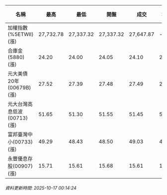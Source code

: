 | 名稱 | 最高 | 最低 | 開盤 | 成交 | 均價 | 成交金額(億) | 昨收 | 漲跌幅 | 漲跌 | 總量 | 昨量 | 振幅 |
| -------- | -------- | -------- | -------- |-------- | -------- | -------- |-------- |-------- |-------- | -------- | -------- |-------- |
|加權指數(%5ETWII) (漲)|27,732.78|27,337.32|27,337.32|27,647.87|-|5,473.50|27,275.71|1.36%|372.16|8,955,868|0|1.45%|
|合庫金(5880) (漲)|24.20|24.00|24.05|24.10|24.10|1.60|23.95|0.63%|0.15|6,653|9,027|0.84%|
|元大美債20年(00679B) (漲)|27.52|27.39|27.48|27.49|27.46|6.06|27.44|0.18%|0.05|22,074|61,832|0.47%|
|元大台灣高息低波(00713) (漲)|51.65|51.30|51.55|51.45|51.48|5.48|51.25|0.39%|0.20|10,651|8,209|0.68%|
|富邦臺灣中小(00733) (漲)|49.29|48.43|48.50|49.03|48.98|0.980|48.20|1.72%|0.83|2,001|977|1.78%|
|永豐優息存股(00907) (漲)|15.71|15.61|15.68|15.61|15.67|0.090|15.54|0.45%|0.07|576|976|0.64%|
###### 資料更新時間: 2025-10-17 00:14:24